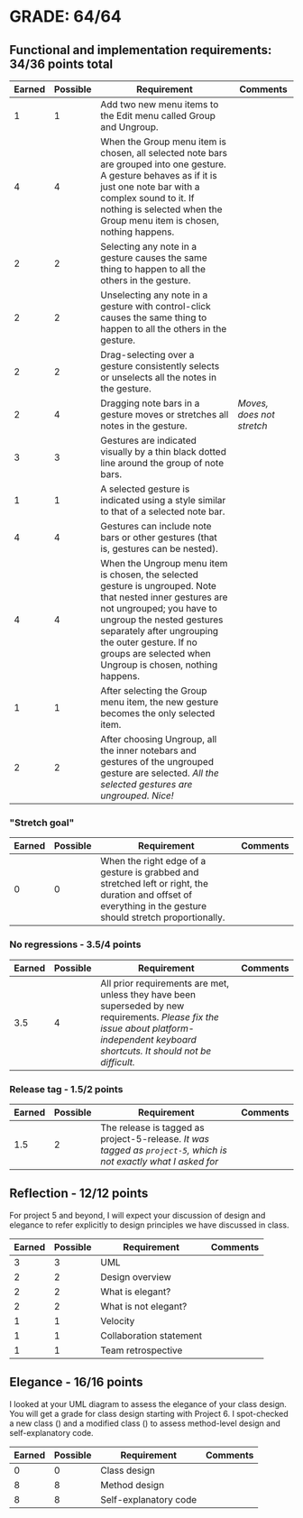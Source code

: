 # GRADE: 64/64 

## Functional and implementation requirements: 34/36 points total

Earned|Possible|Requirement | Comments
------|--------|------------|----------
1|1| Add two new menu items to the Edit menu called Group and Ungroup.
4|4| When the Group menu item is chosen, all selected note bars are grouped into one gesture. A gesture behaves as if it is just one note bar with a complex sound to it.  If nothing is selected when the Group menu item is chosen, nothing happens.
2|2| Selecting any note in a gesture causes the same thing to happen to all the others in the gesture.
2|2| Unselecting any note in a gesture with control-click causes the same thing to happen to all the others in the gesture.
2|2| Drag-selecting over a gesture consistently selects or unselects all the notes in the gesture.
2|4| Dragging note bars in a gesture moves or stretches all notes in the gesture. | _Moves, does not stretch_
3|3| Gestures are indicated visually by a thin black dotted line around the group of note bars. 
1|1| A selected gesture is indicated using a style similar to that of a selected note bar.
4|4| Gestures can include note bars or other gestures (that is, gestures can be nested).
4|4| When the Ungroup menu item is chosen, the selected gesture is ungrouped. Note that nested inner gestures are not ungrouped; you have to ungroup the nested gestures separately after ungrouping the outer gesture.  If no groups are selected when Ungroup is chosen, nothing happens.
1|1| After selecting the Group menu item, the new gesture becomes the only selected item. 
2|2| After choosing Ungroup, all the inner notebars and gestures of the ungrouped gesture are selected. _All the selected gestures are ungrouped. Nice!_

### "Stretch goal"

Earned|Possible|Requirement | Comments
------|--------|------------|----------
0|0| When the right edge of a gesture is grabbed and stretched left or right, the duration and offset of everything in the gesture should stretch proportionally.

### No regressions - 3.5/4 points

Earned|Possible|Requirement | Comments
------|--------|------------|----------
3.5|4| All prior requirements are met, unless they have been superseded by new requirements. _Please fix the issue about platform-independent keyboard shortcuts. It should not be difficult._

### Release tag - 1.5/2 points

Earned|Possible|Requirement | Comments
------|--------|------------|----------
1.5|2| The release is tagged as project-5-release. _It was tagged as ```project-5```, which is not exactly what I asked for_

## Reflection - 12/12 points

For project 5 and beyond, I will expect your discussion of design and elegance to refer explicitly to design principles we have discussed in class.

Earned|Possible|Requirement | Comments
------|--------|------------|----------
3|3| UML 
2|2| Design overview
2|2| What is elegant?
2|2| What is not elegant?
1|1| Velocity
1|1| Collaboration statement
1|1| Team retrospective

## Elegance - 16/16 points

I looked at your UML diagram to assess the elegance of your class design.  You will get a grade for class design starting with Project 6.
I spot-checked a new class () and a modified class () to assess method-level design and self-explanatory code.

Earned|Possible|Requirement | Comments
------|--------|------------|----------
0|0| Class design 
8|8| Method design
8|8| Self-explanatory code
